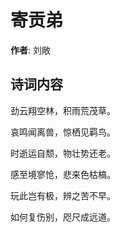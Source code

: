 # 寄贡弟

**作者**: 刘敞

## 诗词内容

劲云翔空林，积雨荒茂草。

哀鸣闻离兽，惊栖见羁鸟。

时逝运自颓，物壮势还老。

感至境寥怆，悲来色枯槁。

玩此岂有极，辨之苦不早。

如何复伤别，咫尺成远道。

